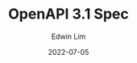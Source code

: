 ---
author: Edwin Lim
title: OpenAPI 3.1 Spec
date: 2022-07-05
description: I created an OpenAPI 3.1 specification document in YAML.
tags:
 - api
 - yaml
 - openapi 
---